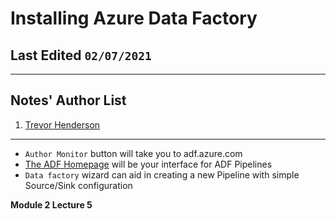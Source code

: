 # Installing Azure Data Factory  

## Last Edited `02/07/2021`

---  

## Notes' Author List

1. [Trevor Henderson](https://github.com/trevor-henderson)

---  

- `Author Monitor` button will take you to adf.azure.com  
- [The ADF Homepage](https://adf.azure.com) will be your interface for ADF Pipelines  
- `Data factory` wizard can aid in creating a new Pipeline with simple Source/Sink configuration  

**Module 2 Lecture 5**